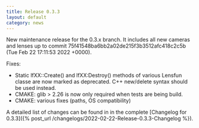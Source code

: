 ```yaml
---
title: Release 0.3.3
layout: default
category: news
---
```


New maintenance release for the 0.3.x branch. It includes all new cameras and lenses up to commit 75f41548ba6bb2a02de215f3b3512afc418c2c5b (Tue Feb 22 17:11:53 2022 +0000).

Fixes:

  - Static lfXX::Create() and lfXX:Destroy() methods of various Lensfun classe are now marked as deprecated. C++ new/delete syntax should be used instead.
  - CMAKE: glib > 2.26 is now only required when tests are being build.
  - CMAKE: various fixes (paths, OS compatibility)

A detailed list of changes can be found in in the complete [Changelog for 0.3.3]({% post_url /changelogs/2022-02-22-Release-0.3.3-Changelog %}). 
